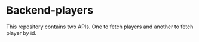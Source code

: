 # Backend-players

This repository contains two APIs. One to fetch players and another to fetch player by id.
